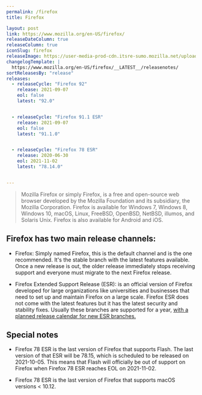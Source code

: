 ```yaml
---
permalink: /firefox
title: Firefox

layout: post
link: https://www.mozilla.org/en-US/firefox/
releaseDateColumn: true
releaseColumn: true
iconSlug: firefox
releaseImage: https://user-media-prod-cdn.itsre-sumo.mozilla.net/uploads/gallery/images/2019-07-30-21-30-24-83ef28.png
changelogTemplate: |
  https://www.mozilla.org/en-US/firefox/__LATEST__/releasenotes/
sortReleasesBy: "release"
releases:
  - releaseCycle: "Firefox 92"
    release: 2021-09-07
    eol: false
    latest: "92.0"


  - releaseCycle: "Firefox 91.1 ESR"
    release: 2021-09-07
    eol: false
    latest: "91.1.0"


  - releaseCycle: "Firefox 78 ESR"
    release: 2020-06-30
    eol: 2021-11-02
    latest: "78.14.0"


---
```

> Mozilla Firefox or simply Firefox, is a free and open-source web browser developed by the Mozilla Foundation and its subsidiary, the Mozilla Corporation. Firefox is available for Windows 7, Windows 8, Windows 10, macOS, Linux, FreeBSD, OpenBSD, NetBSD, illumos, and Solaris Unix. Firefox is also available for Android and iOS.

## Firefox has two main release channels:

 - Firefox: Simply named Firefox, this is the default channel and is the one recommended. It's the stable branch with the latest features available. Once a new release is out, the older release immediately stops receiving support and everyone must migrate to the next Firefox release.

 - Firefox Extended Support Release (ESR): is an official version of Firefox developed for large organizations like universities and businesses that need to set up and maintain Firefox on a large scale. Firefox ESR does not come with the latest features but it has the latest security and stability fixes. Usually these branches are supported for a year, [with a planned release calendar for new ESR branches.](https://wiki.mozilla.org/Release_Management/Calendar)



## Special notes 

- Firefox 78 ESR is the last version of Firefox that supports Flash. The last version of that ESR will be 78.15, which is scheduled to be released on 2021-10-05. This means that Flash will officially be out of support on Firefox when Firefox 78 ESR reaches EOL on 2021-11-02. 

- Firefox 78 ESR is the last version of Firefox that supports macOS versions < 10.12.
